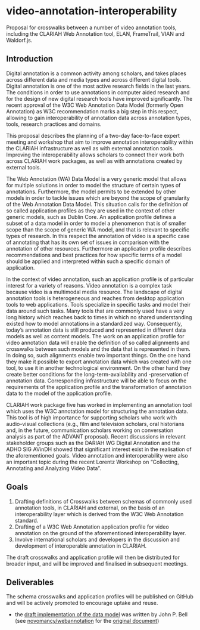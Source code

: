 # video-annotation-interoperability
Proposal for crosswalks between a number of video annotation tools, including the CLARIAH Web Annotation tool, ELAN, FrameTrail, VIAN and Waldorf.js.

## Introduction
Digital annotation is a common activity among scholars, and takes places across different data and media types and across different digital tools. Digital annotation is one of the most active research fields in the last years. The conditions in order to use annotations in computer aided research and for the design of new digital research tools have improved significantly. The recent approval of the W3C Web Annotation Data Model (formerly Open Annotation) as W3C recommendation marks a big step in this respect, allowing to gain interoperability of annotation data across annotation types, tools, research practices and domains.

This proposal describes the planning of a two-day face-to-face expert meeting and workshop that aim to improve annotation interoperability within the CLARIAH infrastructure as well as with external annotation tools. Improving the interoperability allows scholars to connect their work both across CLARIAH work packages, as well as with annotations created by external tools.

The Web Annotation (WA) Data Model is a very generic model that allows for multiple solutions in order to model the structure of certain types of annotations. Furthermore, the model permits to be extended by other models in order to tackle issues which are beyond the scope of granularity of the Web Annotation Data Model. This situation calls for the definition of so called application profiles as they are used in the context of other generic models, such as Dublin Core. An application profile defines a subset of a data model in order to model a phenomenon that is of smaller scope than the scope of generic WA model, and that is relevant to specific types of research. In this respect the annotation of video is a specific case of annotating that has its own set of issues in comparison with the annotation of other resources. Furthermore an application profile describes recommendations and best practices for how specific terms of a model should be applied and interpreted within such a specific domain of application.

In the context of video annotation, such an application profile is of particular interest for a variety of reasons. Video annotation is a complex task because video is a multimodal media resource. The landscape of digital annotation tools is heterogeneous and reaches from desktop application tools to web applications. Tools specialize in specific tasks and model their data around such tasks. Many tools that are commonly used have a very long history which reaches back to times in which no shared understanding existed how to model annotations in a standardized way. Consequently, today’s annotation data is still produced and represented in different data models as well as content models. The work on an application profile for video annotation data will enable the definition of so called alignments and crosswalks between such models and the data that is represented in them. In doing so, such alignments enable two important things. On the one hand they make it possible to export annotation data which was created with one tool, to use it in another technological environment. On the other hand they create better conditions for the long-term-availability and -preservation of annotation data. Corresponding infrastructure will be able to focus on the requirements of the application profile and the transformation of annotation data to the model of the application profile.

CLARIAH work package five has worked in implementing an annotation tool which uses the W3C annotation model for structuring the annotation data. This tool is of high importance for supporting scholars who work with audio-visual collections (e.g., film and television scholars, oral historians and, in the future, communication scholars working on conversation analysis as part of the ADVANT proposal). Recent discussions in relevant stakeholder groups such as the DARIAH WG Digital Annotation and the ADHO SIG AVinDH showed that significant interest exist in the realisation of the aforementioned goals. Video annotation and interoperability were also an important topic during the recent Lorentz Workshop on “Collecting, Annotating and Analyzing Video Data”.

## Goals

1. Drafting definitions of Crosswalks between schemas of commonly used annotation tools,  in CLARIAH and external, on the basis of an interoperability layer which is derived from the W3C Web Annotation standard.
2. Drafting of a W3C Web Annotation application profile for video annotation on the ground of the aforementioned interoperability layer.
3. Involve international scholars and developers in the discussion and development of interoperable annotation in CLARIAH. 

The draft crosswalks and application profile will then be distributed for broader input, and will be improved and finalised in subsequent meetings.

## Deliverables

The schema crosswalks and application profiles will be published on GitHub and will be actively promoted to encourage uptake and reuse.

+ the [draft implementation of the data model](data/example_annotation.json) was written by John P. Bell (see [novomancy/webannotation](https://github.com/novomancy/webannotation) for the [original document](https://github.com/novomancy/webannotation/blob/master/unified_v0.1.json))


